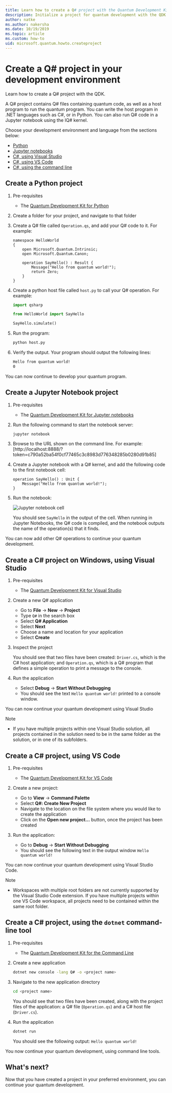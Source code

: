 ```yaml
---
title: Learn how to create a Q# project with the Quantum Development Kit (QDK)
description: Initialize a project for quantum development with the QDK and Q# in the development environment of you choice
author: natke
ms.author: nakersha
ms.date: 10/19/2019
ms.topic: article
ms.custom: how-to
uid: microsoft.quantum.howto.createproject
---
```


# Create a Q# project in your development environment

Learn how to create a Q# project with the QDK.

A Q# project contains Q# files containing quantum code, as well as a host program to run the quantum program. You can write the host program in .NET languages such as C#, or in Python. You can also run Q# code in a Jupyter notebook using the IQ# kernel.

Choose your development environment and language from the sections below:

* [Python](#create-a-python-project)
* [Jupyter notebooks](#create-a-jupyter-notebook-project)
* [C#, using Visual Studio](#create-a-c-project-on-windows-using-visual-studio)
* [C#, using VS Code](#create-a-c-project-using-vs-code)
* [C#, using the command line](#create-a-c-project-using-the-dotnet-command-line-tool)

## Create a Python project

1. Pre-requisites

     * The [Quantum Development Kit for Python](~/install-guide/index.md#develop-with-python)

1. Create a folder for your project, and navigate to that folder

1. Create a Q# file called `Operation.qs`, and add your Q# code to it. For example:

    ```qsharp
    namespace HelloWorld
    {
        open Microsoft.Quantum.Intrinsic;
        open Microsoft.Quantum.Canon;

        operation SayHello() : Result {
            Message("Hello from quantum world!");
            return Zero;
        }
    }
    ```

1. Create a python host file called `host.py` to call your Q# operation. For example:

    ```python
    import qsharp

    from HelloWorld import SayHello

    SayHello.simulate()
    ```

1. Run the program:

    ```bash
    python host.py
    ```

1. Verify the output. Your program should output the following lines:

    ```bash
    Hello from quantum world!
    0
    ```

You can now continue to develop your quantum program.

## Create a Jupyter Notebook project

1. Pre-requisites

    * The [Quantum Development Kit for Jupyter notebooks](~/install-guide/index.md#develop-with-jupyter-notebooks)

1. Run the following command to start the notebook server:

    ```bash
    jupyter notebook
    ```

1. Browse to the URL shown on the command line. For example: [http://localhost:8888/?token=c790a52ba54f0cf77465c3c8983d776348285b0280d91b85]

1. Create a Jupyter notebook with a Q# kernel, and add the following code to the first notebook cell:

    ```qsharp
    operation SayHello() : Unit {
        Message("Hello from quantum world!");
    }
    ```

1. Run the notebook:

    ![Jupyter notebook cell](~/media/install-guide-jupyter.png)

    You should see `SayHello` in the output of the cell. When running in Jupyter Notebooks, the Q# code is compiled, and the notebook outputs the name of the operation(s) that it finds.

You can now add other Q# operations to continue your quantum development.

## Create a C# project on Windows, using Visual Studio

1. Pre-requisites

    * The [Quantum Development Kit for Visual Studio](~/install-guide/index.md#develop-with-c-on-windows-using-visual-studio)

1. Create a new Q# application

    * Go to **File** -> **New** -> **Project**
    * Type `Q#` in the search box
    * Select **Q# Application**
    * Select **Next**
    * Choose a name and location for your application
    * Select **Create**

1. Inspect the project

    You should see that two files have been created: `Driver.cs`, which is the C# host application; and `Operation.qs`, which is a Q# program that defines a simple operation to print a message to the console.

1. Run the application

    * Select **Debug** -> **Start Without Debugging**
    * You should see the text `Hello quantum world!` printed to a console window.

You can now continue your quantum development using Visual Studio

> [!NOTE]
> * If you have multiple projects within one Visual Studio solution, all projects contained in the solution need to be in the same folder as the solution, or in one of its subfolders.  

## Create a C# project, using VS Code

1. Pre-requisites

    * The [Quantum Development Kit for VS Code](~/install-guide/index.md#develop-with-c-using-vs-code)

1. Create a new project:

    * Go to **View** -> **Command Palette**
    * Select **Q#: Create New Project**
    * Navigate to the location on the file system where you would like to create the application
    * Click on the **Open new project...** button, once the project has been created

1. Run the application:

    * Go to **Debug** -> **Start Without Debugging**
    * You should see the following text in the output window `Hello quantum world!`

You can now continue your quantum development using Visual Studio Code.

> [!NOTE]
> * Workspaces with multiple root folders are not currently supported by the Visual Studio Code extension. If you have multiple projects within one VS Code workspace, all projects need to be contained within the same root folder.

## Create a C# project, using the `dotnet` command-line tool

1. Pre-requisites

    * The [Quantum Development Kit for the Command Line](~/install-guide/index.md#develop-with-c-using-the-dotnet-command-line-tool)

1. Create a new application

    ```bash
    dotnet new console -lang Q# -o <project name>
    ```

1. Navigate to the new application directory

    ```bash
    cd <project name>
    ```

    You should see that two files have been created, along with the project files of the application: a Q# file (`Operation.qs`) and a C# host file (`Driver.cs`).

1. Run the application

    ```bash
    dotnet run
    ```

    You should see the following output: `Hello quantum world!`

You now continue your quantum development, using command line tools.

## What's next?

Now that you have created a project in your preferred environment, you can continue your quantum development.
